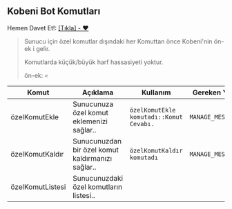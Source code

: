## Kobeni Bot Komutları

Hemen Davet Et!: [[Tıkla] - ❤](https://discordapp.com/oauth2/authorize?client_id=567099721047474197&scope=bot&permissions=8)

> Sunucu için özel komutlar dışındaki her Komuttan önce Kobeni'nin ön-ek i gelir. 
> 
> Komutlarda küçük/büyük harf hassasiyeti yoktur.
>
> ön-ek: `<`

Komut | Açıklama | Kullanım | Gereken Yetki | Ek Bilgi
-|-|-|-|-
özelKomutEkle | Sunucunuza özel komut eklemenizi sağlar.. | `özelKomutEkle komutadı::Komut Cevabı.` | `MANAGE_MESSAGES` | Değişkenler: `-etiket`, `-isim`, `-takmaisim`
özelKomutKaldır | Sunucunuzdan bir özel komut kaldırmanızı sağlar.. |  `özelKomutKaldır komutadı` | `MANAGE_MESSAGES`
özelKomutListesi | Sunucunuzdaki özel komutların listesi.. |

